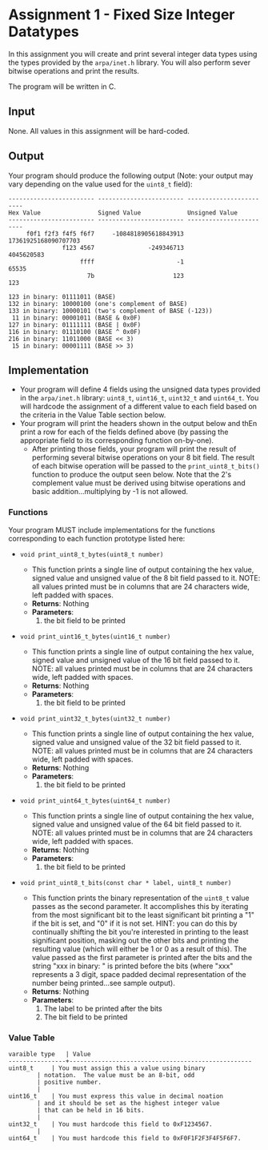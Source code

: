 # Assignment 1 - Fixed Size Integer Datatypes
In this assignment you will create and print several integer data types using the types provided by the `arpa/inet.h` library.  You will also  perform sever bitwise operations and print the results.

The program will be written in C.

## Input
None.  All values in this assignment will be hard-coded.

## Output
Your program should produce the following output (Note: your output may vary
depending on the value used for the `uint8_t` field):

	------------------------ ------------------------ ------------------------
	Hex Value                Signed Value             Unsigned Value          
	------------------------ ------------------------ ------------------------
	     f0f1 f2f3 f4f5 f6f7     -1084818905618843913     17361925168090707703
	               f123 4567               -249346713               4045620583
	                    ffff                       -1                    65535
	                      7b                      123                      123
	
	123 in binary: 01111011 (BASE)
	132 in binary: 10000100 (one's complement of BASE)
	133 in binary: 10000101 (two's complement of BASE (-123))
	 11 in binary: 00001011 (BASE & 0x0F)
	127 in binary: 01111111 (BASE | 0x0F)
	116 in binary: 01110100 (BASE ^ 0x0F)
	216 in binary: 11011000 (BASE << 3)
	 15 in binary: 00001111 (BASE >> 3)


## Implementation
 - Your program will define 4 fields using the unsigned data types provided in the `arpa/inet.h` library:  `uint8_t`, `uint16_t`, `uint32_t` and `uint64_t`.  You will hardcode the assignment of a different value to each field based on the criteria in the Value Table section below.
 - Your program will print the headers shown in the output below and thEn print a row for each of the fields defined above (by passing the appropriate field to its corresponding function on-by-one).
   - After printing those fields, your program will print the result of performing several bitwise operations on your 8 bit field.  The result of each bitwise operation will be passed to the `print_uint8_t_bits()` function to produce the output seen below.  Note that the 2's complement value must be derived using bitwise operations and basic addition...multiplying by -1 is not allowed.
### Functions
Your program MUST include implementations for the functions corresponding to each function prototype listed here:
 - `void print_uint8_t_bytes(uint8_t number)`
   - This function prints a single line of output containing the hex value, signed value and unsigned value of the 8 bit field passed to it. NOTE: all values printed must be in columns that are 24 characters wide, left padded with spaces.
   - **Returns**:  Nothing
   - **Parameters**:
      1. the bit field to be printed

 - `void print_uint16_t_bytes(uint16_t number)`
   - This function prints a single line of output containing the hex value, signed value and unsigned value of the 16 bit field passed to it. NOTE: all values printed must be in columns that are 24 characters wide, left padded with spaces.
   - **Returns**:  Nothing
   - **Parameters**:
      1. the bit field to be printed

 - `void print_uint32_t_bytes(uint32_t number)`
   - This function prints a single line of output containing the hex value, signed value and unsigned value of the 32 bit field passed to it. NOTE: all values printed must be in columns that are 24 characters wide, left padded with spaces.
   - **Returns**:  Nothing
   - **Parameters**:
      1. the bit field to be printed

 - `void print_uint64_t_bytes(uint64_t number)`
   - This function prints a single line of output containing the hex value, signed value and unsigned value of the 64 bit field passed to it. NOTE: all values printed must be in columns that are 24 characters wide, left padded with spaces.
   - **Returns**:  Nothing
   - **Parameters**:
      1. the bit field to be printed

 - `void print_uint8_t_bits(const char * label, uint8_t number)`
   - This function prints the binary representation of the `uint8_t` value passes as the second parameter.  It accomplishes this by iterating from the most significant bit to the least significant bit printing a "1" if the bit is set, and "0" if it is not set.  HINT: you can do this by continually shifting the bit you're interested in printing to the least significant position, masking out the other bits and printing the resulting value (which will either be 1 or 0 as a result of this).  The value passed as the first parameter is printed after the bits and the string "xxx in binary: " is printed before the bits (where "xxx" represents a 3 digit, space padded decimal representation of the number being printed...see sample output).
   - **Returns**:  Nothing
   - **Parameters**:
      1. The label to be printed after the bits
      2. The bit field to be printed


### Value Table

	varaible type	| Value
	----------------+---------------------------------------------------
	uint8_t 	| You must assign this a value using binary
			| notation.  The value must be an 8-bit, odd
			| positive number.
			|
	uint16_t	| You must express this value in decimal noation
			| and it should be set as the highest integer value
			| that can be held in 16 bits.
			|
	uint32_t	| You must hardcode this field to 0xF1234567.
			|
	uint64_t	| You must hardcode this field to 0xF0F1F2F3F4F5F6F7.

